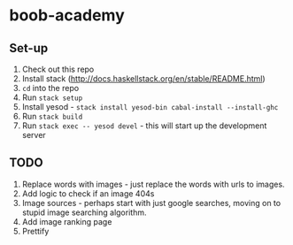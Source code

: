 # boob-academy

## Set-up

1. Check out this repo
2. Install stack (http://docs.haskellstack.org/en/stable/README.html)
3. `cd` into the repo
4. Run `stack setup`
5. Install yesod - `stack install yesod-bin cabal-install --install-ghc`
6. Run `stack build`
7. Run `stack exec -- yesod devel` - this will start up the development server


## TODO

1. Replace words with images - just replace the words with urls to images.
2. Add logic to check if an image 404s
3. Image sources - perhaps start with just google searches, moving on to stupid image searching algorithm.
4. Add image ranking page
5. Prettify
